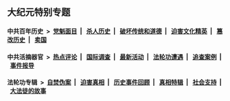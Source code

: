 ## 大纪元特别专题

#### 中共百年历史 &nbsp;>&nbsp; [党魁面目](indexes/nf1176107/README.md?05160430) &nbsp;| &nbsp; [杀人历史](indexes/nf1176106/README.md?05160430) &nbsp;| &nbsp; [破坏传统和道德](indexes/nf1176106/README.md?05160430) &nbsp;| &nbsp; [迫害文化精英](indexes/nf1176111/README.md?05160430) &nbsp;| &nbsp; [篡改历史](indexes/nf1176115/README.md?05160430) &nbsp;| &nbsp; [卖国](indexes/nf1176117/README.md?05160430) 

#### 中共活摘器官 &nbsp;>&nbsp; [热点评论](indexes/nf5879/README.md?05160430) &nbsp;| &nbsp; [国际调查](indexes/nf5947/README.md?05160430) &nbsp;| &nbsp; [最新活动](indexes/nf5883/README.md?05160430) &nbsp;| &nbsp; [法轮功遭遇](indexes/nf5881/README.md?05160430) &nbsp;| &nbsp; [追查案例](indexes/nf5880/README.md?05160430) &nbsp;| &nbsp; [事件报导](indexes/nf5877/README.md?05160430) 

#### 法轮功专辑 &nbsp;>&nbsp; [自焚伪案](indexes/nf5562/README.md?05160430) &nbsp;| &nbsp; [迫害真相](indexes/nf4379/README.md?05160430) &nbsp;| &nbsp; [历史事件回顾](indexes/nf5793/README.md?05160430) &nbsp;| &nbsp; [真相特辑](indexes/nf4389/README.md?05160430) &nbsp;| &nbsp; [社会支持](indexes/nf4386/README.md?05160430) &nbsp;| &nbsp; [大法徒的故事](indexes/nf1147481/README.md?05160430) 
